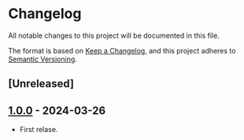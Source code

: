 # Changelog

All notable changes to this project will be documented in this file.

The format is based on [Keep a Changelog](https://keepachangelog.com/en/1.1.0/),
and this project adheres to [Semantic Versioning](https://semver.org/spec/v2.0.0.html).

## [Unreleased]

## [1.0.0] - 2024-03-26

- First relase.

[1.0.0]: https://github.com/pronamic/pronamic-pay-worldline-open-banking-ideal-2/releases/tag/v1.0.0
